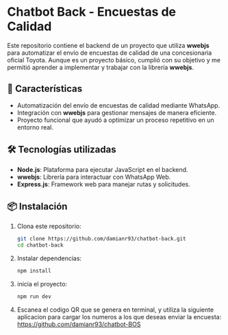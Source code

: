 # Chatbot Back - Encuestas de Calidad

Este repositorio contiene el backend de un proyecto que utiliza **wwebjs** para automatizar el envío de encuestas de calidad de una concesionaria oficial Toyota. Aunque es un proyecto básico, cumplió con su objetivo y me permitió aprender a implementar y trabajar con la librería **wwebjs**.

## 🚀 Características

- Automatización del envío de encuestas de calidad mediante WhatsApp.
- Integración con **wwebjs** para gestionar mensajes de manera eficiente.
- Proyecto funcional que ayudó a optimizar un proceso repetitivo en un entorno real.

## 🛠 Tecnologías utilizadas

- **Node.js**: Plataforma para ejecutar JavaScript en el backend.
- **wwebjs**: Librería para interactuar con WhatsApp Web.
- **Express.js**: Framework web para manejar rutas y solicitudes.

## 📦 Instalación

1. Clona este repositorio:

   ```bash
   git clone https://github.com/damianr93/chatbot-back.git
   cd chatbot-back
   
2. Instalar dependencias:
      ```bash
   npm install
      ```
      
3. inicia el proyecto:
    ```bash
   npm run dev
    ```

4. Escanea el codigo QR que se genera en terminal, y utiliza la siguiente aplicacion para cargar los numeros a los que deseas enviar la encuesta:
 https://github.com/damianr93/chatbot-BOS
